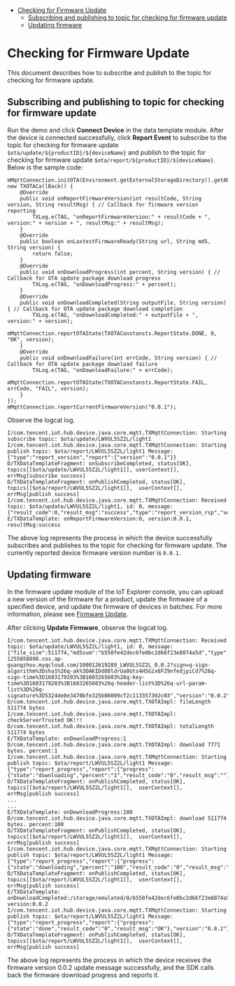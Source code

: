 * [Checking for Firmware Update](#Checking-for-Firmware-Update)
  * [Subscribing and publishing to topic for checking for firmware update](#Subscribing-and-publishing-to-topic-for-checking-for-firmware-update)
  * [Updating firmware](#Updating-firmware)

# Checking for Firmware Update

This document describes how to subscribe and publish to the topic for checking for firmware update.

## Subscribing and publishing to topic for checking for firmware update 

Run the demo and click **Connect Device** in the data template module. After the device is connected successfully, click **Report Event** to subscribe to the topic for checking for firmware update `$ota/update/${productID}/${deviceName}` and publish to the topic for checking for firmware update `$ota/report/${productID}/${deviceName}`. Below is the sample code:
```
mMqttConnection.initOTA(Environment.getExternalStorageDirectory().getAbsolutePath(), new TXOTACallBack() {
    @Override
    public void onReportFirmwareVersion(int resultCode, String version, String resultMsg) { // Callback for firmware version reporting
        TXLog.e(TAG, "onReportFirmwareVersion:" + resultCode + ", version:" + version + ", resultMsg:" + resultMsg);
    }
    @Override
    public boolean onLastestFirmwareReady(String url, String md5, String version) {
        return false;
    }
    @Override
    public void onDownloadProgress(int percent, String version) { // Callback for OTA update package download progress
        TXLog.e(TAG, "onDownloadProgress:" + percent);
    }
    @Override
    public void onDownloadCompleted(String outputFile, String version) { // Callback for OTA update package download completion
        TXLog.e(TAG, "onDownloadCompleted:" + outputFile + ", version:" + version);
        mMqttConnection.reportOTAState(TXOTAConstansts.ReportState.DONE, 0, "OK", version);
    }
    @Override
    public void onDownloadFailure(int errCode, String version) { // Callback for OTA update package download failure
        TXLog.e(TAG, "onDownloadFailure:" + errCode);
        mMqttConnection.reportOTAState(TXOTAConstansts.ReportState.FAIL, errCode, "FAIL", version);
    }
});
mMqttConnection.reportCurrentFirmwareVersion("0.0.1");
```

Observe the logcat log.
```
I/com.tencent.iot.hub.device.java.core.mqtt.TXMqttConnection: Starting subscribe topic: $ota/update/LWVUL5SZ2L/light1
I/com.tencent.iot.hub.device.java.core.mqtt.TXMqttConnection: Starting publish topic: $ota/report/LWVUL5SZ2L/light1 Message: {"type":"report_version","report":{"version":"0.0.1"}}
D/TXDataTemplateFragment: onSubscribeCompleted, status[OK], topics[[$ota/update/LWVUL5SZ2L/light1]], userContext[], errMsg[subscribe success]
D/TXDataTemplateFragment: onPublishCompleted, status[OK], topics[[$ota/report/LWVUL5SZ2L/light1]],  userContext[], errMsg[publish success]
I/com.tencent.iot.hub.device.java.core.mqtt.TXMqttConnection: Received topic: $ota/update/LWVUL5SZ2L/light1, id: 0, message: {"result_code":0,"result_msg":"success","type":"report_version_rsp","version":"0.0.1"}
E/TXDataTemplate: onReportFirmwareVersion:0, version:0.0.1, resultMsg:success
```
The above log represents the process in which the device successfully subscribes and publishes to the topic for checking for firmware update. The currently reported device firmware version number is `0.0.1`.

## Updating firmware

In the firmware update module of the IoT Explorer console, you can upload a new version of the firmware for a product, update the firmware of a specified device, and update the firmware of devices in batches. For more information, please see [Firmware Update](https://cloud.tencent.com/document/product/1081/40296).

After clicking **Update Firmware**, observe the logcat log.
```
I/com.tencent.iot.hub.device.java.core.mqtt.TXMqttConnection: Received topic: $ota/update/LWVUL5SZ2L/light1, id: 0, message: {"file_size":511774,"md5sum":"b550fe42dec6fe0bc2d66f23e8074a5d","type":"update_firmware","url":"https://ota-1255858890.cos.ap-guangzhou.myqcloud.com/100012619289_LWVUL5SZ2L_0.0.2?sign=q-sign-algorithm%3Dsha1%26q-ak%3DAKIDdO8ldrUa0Uts4H5Gzx6FZ9nfedjpiCd7%26q-sign-time%3D1603179203%3B1603265603%26q-key-time%3D1603179203%3B1603265603%26q-header-list%3D%26q-url-param-list%3D%26q-signature%3D5324de8e3470bfe325b08009cf2c113357302c03","version":"0.0.2"}
D/com.tencent.iot.hub.device.java.core.mqtt.TXOTAImpl: fileLength 511774 bytes
I/com.tencent.iot.hub.device.java.core.mqtt.TXOTAImpl: checkServerTrusted OK!!!
D/com.tencent.iot.hub.device.java.core.mqtt.TXOTAImpl: totalLength 511774 bytes
E/TXDataTemplate: onDownloadProgress:1
D/com.tencent.iot.hub.device.java.core.mqtt.TXOTAImpl: download 7771 bytes. percent:1
I/com.tencent.iot.hub.device.java.core.mqtt.TXMqttConnection: Starting publish topic: $ota/report/LWVUL5SZ2L/light1 Message: {"type":"report_progress","report":{"progress":{"state":"downloading","percent":"1","result_code":"0","result_msg":""},"version":"0.0.2"}}
D/TXDataTemplateFragment: onPublishCompleted, status[OK], topics[[$ota/report/LWVUL5SZ2L/light1]],  userContext[], errMsg[publish success]
...
...
E/TXDataTemplate: onDownloadProgress:100
D/com.tencent.iot.hub.device.java.core.mqtt.TXOTAImpl: download 511774 bytes. percent:100
D/TXDataTemplateFragment: onPublishCompleted, status[OK], topics[[$ota/report/LWVUL5SZ2L/light1]],  userContext[], errMsg[publish success]
I/com.tencent.iot.hub.device.java.core.mqtt.TXMqttConnection: Starting publish topic: $ota/report/LWVUL5SZ2L/light1 Message: {"type":"report_progress","report":{"progress":{"state":"downloading","percent":"100","result_code":"0","result_msg":""},"version":"0.0.2"}}
D/TXDataTemplateFragment: onPublishCompleted, status[OK], topics[[$ota/report/LWVUL5SZ2L/light1]],  userContext[], errMsg[publish success]
E/TXDataTemplate: onDownloadCompleted:/storage/emulated/0/b550fe42dec6fe0bc2d66f23e8074a5d, version:0.0.2
I/com.tencent.iot.hub.device.java.core.mqtt.TXMqttConnection: Starting publish topic: $ota/report/LWVUL5SZ2L/light1 Message: {"type":"report_progress","report":{"progress":{"state":"done","result_code":"0","result_msg":"OK"},"version":"0.0.2"}}
D/TXDataTemplateFragment: onPublishCompleted, status[OK], topics[[$ota/report/LWVUL5SZ2L/light1]],  userContext[], errMsg[publish success]
```
The above log represents the process in which the device receives the firmware version 0.0.2 update message successfully, and the SDK calls back the firmware download progress and reports it.
